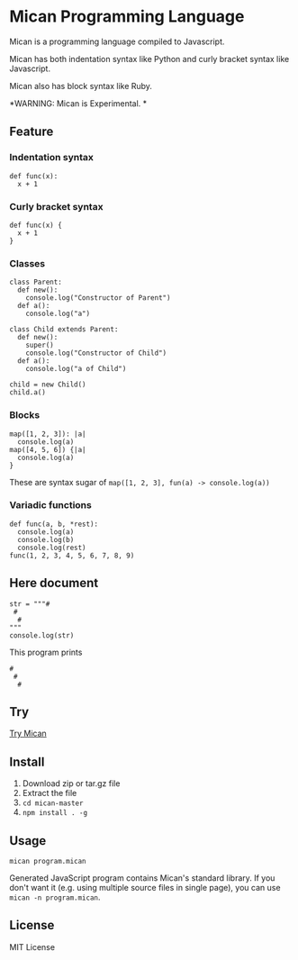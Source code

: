 Mican Programming Language
=============================
Mican is a programming language compiled to Javascript.

Mican has both indentation syntax like Python and curly bracket syntax like Javascript.

Mican also has block syntax like Ruby.

*WARNING: Mican is Experimental. *


Feature
---------
### Indentation syntax

    def func(x):
      x + 1
### Curly bracket syntax

    def func(x) {
      x + 1
    }
### Classes

    class Parent:
      def new():
        console.log("Constructor of Parent")
      def a():
        console.log("a")
        
    class Child extends Parent:
      def new():
        super()
        console.log("Constructor of Child")
      def a():
        console.log("a of Child")
        
    child = new Child()
    child.a()
### Blocks
    map([1, 2, 3]): |a|
      console.log(a)
    map([4, 5, 6]) {|a|
      console.log(a)
    }
These are syntax sugar of
    `map([1, 2, 3], fun(a) -> console.log(a))`
### Variadic functions

    def func(a, b, *rest):
      console.log(a)
      console.log(b)
      console.log(rest)
    func(1, 2, 3, 4, 5, 6, 7, 8, 9)
## Here document

    str = """#
     #
      #
    """
    console.log(str)

This program prints

    #
     #
      #

Try
-------
[Try Mican](http://tana..github.com/mican/try.html)

Install
---------
1. Download zip or tar.gz file
2. Extract the file
3. `cd mican-master`
4. `npm install . -g`

Usage
--------
`mican program.mican`

Generated JavaScript program contains Mican's standard library.
If you don't want it (e.g. using multiple source files in single page), you can use `mican -n program.mican`.


License
--------
MIT License
